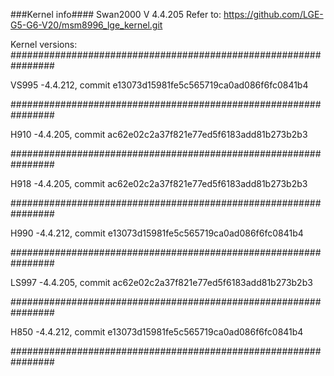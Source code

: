 ###Kernel info####
Swan2000 V 4.4.205
Refer to: https://github.com/LGE-G5-G6-V20/msm8996_lge_kernel.git

Kernel versions:
################################################################

VS995 -4.4.212, commit e13073d15981fe5c565719ca0ad086f6fc0841b4

################################################################

H910 -4.4.205, commit ac62e02c2a37f821e77ed5f6183add81b273b2b3

################################################################

H918 -4.4.205, commit ac62e02c2a37f821e77ed5f6183add81b273b2b3

################################################################

H990 -4.4.212, commit e13073d15981fe5c565719ca0ad086f6fc0841b4

################################################################

LS997 -4.4.205, commit ac62e02c2a37f821e77ed5f6183add81b273b2b3

################################################################

H850 -4.4.212, commit e13073d15981fe5c565719ca0ad086f6fc0841b4

################################################################
